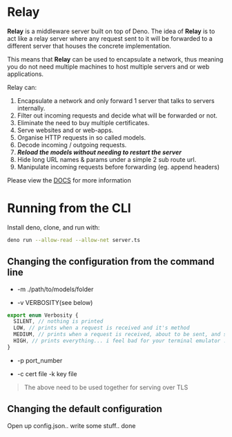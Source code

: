 # Relay
**Relay** is a middleware server built on top of Deno. The idea of **Relay** is to act like a relay server where any request sent to it will be forwarded to a different server that houses the concrete implementation.

This means that **Relay** can be used to encapsulate a network, thus meaning you do not need multiple machines to host multiple servers and or web applications.

Relay can:
1. Encapsulate a network and only forward 1 server that talks to servers internally.
2. Filter out incoming requests and decide what will be forwarded or not.
3. Eliminate the need to buy multiple certificates.
4. Serve websites and or web-apps.
5. Organise HTTP requests in so called models.
6. Decode incoming / outgoing requests.
7. **_Reload the models without needing to restart the server_**
8. Hide long URL names & params under a simple 2 sub route url.
9. Manipulate incoming requests before forwarding (eg. append headers)

Please view the [DOCS](https://github.com/duart38/Relay/wiki) for more information


# Running from the CLI
Install deno, clone, and run with:
```bash
deno run --allow-read --allow-net server.ts
```
## Changing the configuration from the command line

- -m ./path/to/models/folder

- -v VERBOSITY(see below)
```TypeScript
export enum Verbosity {
  SILENT, // nothing is printed
  LOW, // prints when a request is received and it's method
  MEDIUM, // prints when a request is received, about to be sent, and some performance measuring (errors included)
  HIGH, // prints everything... i feel bad for your terminal emulator ....
}
```

- -p port_number

- -c cert file -k key file 
> The above need to be used together for serving over TLS

## Changing the default configuration
Open up config.json.. write some stuff.. done
